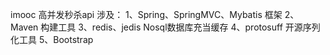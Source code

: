 imooc 高并发秒杀api
涉及：
1、Spring、SpringMVC、Mybatis 框架
2、Maven 构建工具
3、redis、jedis Nosql数据库充当缓存
4、protosuff 开源序列化工具
5、Bootstrap